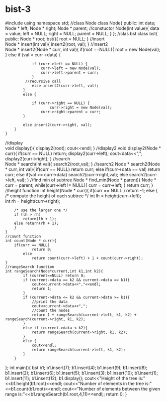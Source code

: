 # bist-3
#include<iostream>
using namespace std;
//class Node
class Node{
	public:
	int data;
	Node * left;
	Node * right;
	Node * parent;
//constuctor
	Node(int value){
		data = value;
		left = NULL;
		right = NULL;
		parent = NULL;
		}
};
//clas bst
class bst{
	public:
	Node * root;
	bst(){
		root = NULL;
	}
//insert	
	Node * insert(int val){
		insert2(root, val);
	}
//insert2	
	Node * insert2(Node * curr, int val){
		if(root ==NULL){
			root = new Node(val);
		}
		else if (val < curr->data)  {
            
            	if (curr->left == NULL) {
                	curr->left = new Node(val);
                	curr->left->parent = curr;
            	}
             //recursive call
            	else insert2(curr->left, val);
        	}
        	else {
            
            	if (curr->right == NULL) {
            	    	curr->right = new Node(val);
                	curr->right->parent = curr;
            }
            
            else insert2(curr->right, val);
        }
	}
//display	
	void display(){
		display2(root);
		cout<<endl;
	}
//display2
	void display2(Node * curr){
		if(curr == NULL)
			return;
		display2(curr->left);
		cout<<curr->data<<",";
		display2(curr->right);
	}
//search	
	Node * search(int val){
		search2(root,val);
	}
//search2
	Node * search2(Node * curr, int val){
		if(curr == NULL)
			return curr;
		else if(curr->data == val)
			return curr;
		else if(val >= curr->data)
			search2(curr->right,val);
		else 
			search2(curr->left, val);
	}
//find min of subtree
	Node * find_min(Node * parent){
		Node * curr = parent;
		while(curr->left != NULL){
			curr = curr->left;
		}
		return curr;
	}
	//height function
	int height(Node * curr){
		if(curr == NULL )
			return -1;
		else
    	{  
        /* compute the height of each subtree */
        int lh = height(curr->left);  
        int rh = height(curr->right);  
      
        /* use the larger one */
        if (lh > rh)  
            return(lh + 1);  
        else return(rh + 1);  
    	}  
	}
	//count function
	int count(Node * curr){
		if(curr == NULL)
				return 0;
			else	
				return count(curr->left) + 1 + count(curr->right);
	}
	//rangeSearch function
	int rangeSearch(Node*current,int k1,int k2){
			if (current==NULL) return 0; 
			if (current->data == k2 && current->data == k1){ 
				cout<<current->data<<","<<endl;
				return 1;
			}
			if (current->data <= k2 && current->data >= k1){ 
				//print the data
				cout<<current->data<<",";
				//count the nodes
				return 1 + rangeSearch(current->left, k1, k2) + rangeSearch(current->right, k1, k2); 
			} 
			else if (current->data < k2){ 
				return rangeSearch(current->right, k1, k2); 
			} 
			else {
				cout<<endl;
				return rangeSearch(current->left, k1, k2); 
			}
		}
};
int main(){
bst b1;
b1.insert(7);
b1.insert(4);
b1.insert(9);
b1.insert(8);
b1.insert(2);
b1.insert(6);
b1.insert(5);
b1.insert(3);
b1.insert(10);
b1.insert(1);
b1.insert(11);
b1.insert(12);
b1.display();
cout<<"Height of the tree is:"<<b1.height(b1.root)<<endl;
cout<<"Number of elements in the tree is:"<<b1.count(b1.root)<<endl;
cout<<"Number of elements between the given range is:"<<b1.rangeSearch(b1.root,4,11)<<endl;;
return 0;
}

